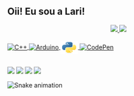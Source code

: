 ## Oii! Eu sou a Lari!

<div align="center">
  <a href="https://github.com/larissaadames">
  <img height="180em" src="https://github-readme-stats.vercel.app/api?username=larissaadames&show_icons=true&theme=onedark&include_all_commits=true&count_private=true"/>
  <img height="180em" src="https://github-readme-stats.vercel.app/api/top-langs/?username=larissaadames&layout=compact&langs_count=7&theme=onedark"/>
</div>
<div style="display: inline_block"><br>
  <img align="center" alt="C++" height="30" width="40" src="https://cdn.jsdelivr.net/gh/devicons/devicon/icons/cplusplus/cplusplus-plain.svg">
  <img align="center" alt="Arduino" height="30" width="40" src="https://cdn.jsdelivr.net/gh/devicons/devicon/icons/arduino/arduino-original-wordmark.svg">
  <img align="center" alt="Python" height="30" width="40" src="https://raw.githubusercontent.com/devicons/devicon/master/icons/python/python-original.svg">
  <img align="center" alt="CodePen" height="30" width="40" src="https://cdn.jsdelivr.net/gh/devicons/devicon/icons/codepen/codepen-plain.svg">
</div>
  
##
  
<div>
  <a href="https://www.instagram.com/_larriih_/" target="_blank"><img src="https://img.shields.io/badge/-Instagram-%23E4405F?style=for-the-badge&logo=instagram&logoColor=white" target="_blank"></a>
  <a href = "mailto:larissaadames0@gmail.com"><img src="https://img.shields.io/badge/-Gmail-%23333?style=for-the-badge&logo=gmail&logoColor=white" target="_blank"></a>
  <a href="https://www.linkedin.com/in/larissa-adames-701738219/" target="_blank"><img src="https://img.shields.io/badge/-LinkedIn-%230077B5?style=for-the-badge&logo=linkedin&logoColor=white" target="_blank"></a> 
  <a href = "https://codepen.io/Larri"><img src="https://img.shields.io/badge/Codepen-000000?style=for-the-badge&logo=codepen&logoColor=white" target="_blank"></a>
  
  ![Snake animation](https://github.com/larissaadames/larissaadames/blob/output/github-contribution-grid-snake.svg)
  
</div>
  
